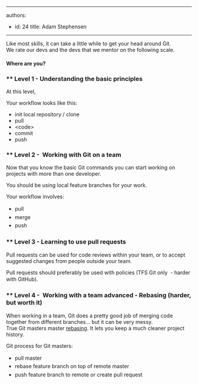 

---
authors:
  - id: 24
    title: Adam Stephensen
---




<span class='intro'> <p>​​Like most skills, it can take a little while to get your head around Git.<br>We rate our devs and the devs that we mentor on the following scale.</p> 
<h4>Where are you?</h4> </span>

<h3>**&#160;Level&#160;1 -&#160;Understanding&#160;the basic principles</h3><p>At this&#160;level,</p><p>Your workflow looks like this&#58;</p><ul><li>init local repository /&#160;clone</li><li>pull</li><li>&lt;code&gt;<br></li><li>commit <br></li><li>push&#160;&#160;<br></li></ul><h3>**&#160;Level&#160;2 -&#160; Working with Git on a team</h3><p>Now that you know the basic Git commands you can start working on projects with more than one developer.</p><p>You should be&#160;using local feature branches for your work.</p><p>Your workflow involves&#58;</p><ul><li>
      <span style="line-height&#58;1.6;">pull&#160;</span><br></li><li>
      <span style="line-height&#58;1.6;">merge</span><br></li><li>
      <span style="line-height&#58;1.6;">push&#160;</span><span style="line-height&#58;1.6;">&#160;</span><br></li></ul><h3>**&#160;Level&#160;3 -&#160;Learning&#160;to use pull requests&#160;</h3><p>Pull requests can be used for code reviews within your team, or to accept suggested changes from people outside your team.</p>
<p>Pull requests should&#160;preferably be used&#160;with&#160;policies (TFS Git only &#160;-&#160;harder with GitHub).<span style="line-height&#58;20.8px;">&#160;</span></p><h3>**&#160;Level&#160;4&#160;- &#160;Working with a team advanced -&#160;Rebasing (harder, but worth it)&#160;</h3><p class="ssw15-rteElement-P">When working in a team, Git does a pretty good job of merging&#160;code together from different branches... but it can be very&#160;messy.&#160;<br>True Git masters master <a href="/_layouts/15/FIXUPREDIRECT.ASPX?WebId=3dfc0e07-e23a-4cbb-aac2-e778b71166a2&amp;TermSetId=07da3ddf-0924-4cd2-a6d4-a4809ae20160&amp;TermId=686b79aa-362e-4309-91e9-0add03593c34">rebasing​</a>. It lets you keep a much cleaner project history.</p><p>Git process for Git masters&#58;​<br style="line-height&#58;20.8px;"></p><ul><li>
      <span style="line-height&#58;1.6;">pull master</span><br></li><li>
      <span style="line-height&#58;1.6;">rebase feature branch on top of&#160;remote&#160;master</span><br></li><li>
      <span style="line-height&#58;1.6;">push feature branch to remote or&#160;create&#160;pull&#160;request </span></li></ul>


